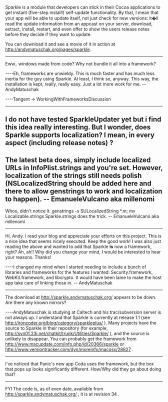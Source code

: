 Sparkle is a module that developers can stick in their Cocoa applications to get instant (five-step install!) self-update functionality. By that, I mean that your app will be able to update itself, not just check for new versions: it�ll read the update information from an appcast on your server, download, extract, install, restart, and even offer to show the users release notes before they decide if they want to update.

You can download it and see a movie of it in action at http://andymatuschak.org/pages/sparkle.

----

Eww.. windows made from code? Why not bundle it all into a framework?

----Eh, frameworks are unwieldy. This is much faster and has much less inertia for the guy using Sparkle. At least, I think so, anyway. This way, the installation is kept, really, really easy. Just a lot more work for me. -- AndyMatuschak

----Tangent -> WorkingWithFrameworksDiscussion

----

I do not have tested SparkleUpdater yet but i find this idea really interesting. But I wonder, does Sparkle supports localization? I mean, in every aspect (including release notes) ?
----
The latest beta does, simply include localized URLs in InfoPlist.strings and you're set. However, localization of the strings still needs polish (NSLocalizedString should be added here and there to allow genstrings to work and localization to happen). -- EmanueleVulcano aka millenomi
----
Whoo, didn't notice it.     genstrings -s SULocalizedString *.m; mv Localizable.strings Sparkle.strings does the trick. -- EmanueleVulcano aka millenomi

----
Hi, Andy. I read your blog and appreciate your efforts on this project. This is a nice idea that seems nicely executed. Keep the good work! I was also just reading the above and wanted to add that Sparkle **is** now a framework, right? Ah, ah!! Why did you change your mind, I would be interested to hear your reasons. Thanks!

----I changed my mind when I started needing to include a bunch of libraries and frameworks for the features I wanted: Security.framework, WebKit.framework, and libcrypto. It would have been lame to make the host app take care of linking those in. -- AndyMatuschak

----
The download at http://sparkle.andymatuschak.org/ appears to be down. Are there any known mirrors?

----AndyMatuschak is studying at Caltech and his trac/subversion server is not always up. I understand that Sparkle is currently at release 1.1 (see http://ironcoder.org/blog/category/sparkleplus/ ). Many projects have the source to Sparkle in their repository (for example, http://svn01.23i.net/chatkit/trunk/Utilities/Sparkle/ ), and the source is unlikely to disappear. You can probably get the framework from http://www.macupdate.com/info.php/id/20366/sparkle or http://www.versiontracker.com/dyn/moreinfo/macosx/28827 .

----
I've noticed that Panic's new app Coda uses the framework, but the box that pops up looks significantly different. How/Why did they go about doing that?

----
FYI The code is, as of even date, available from http://sparkle.andymatuschak.org/ ; it is at revision 34 .
